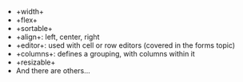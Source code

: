 * +width+
* +flex+
* +sortable+
* +align+: left, center, right
* +editor+: used with cell or row editors (covered in the forms topic)
* +columns+: defines a grouping, with columns within it
* +resizable+
* And there are others...
